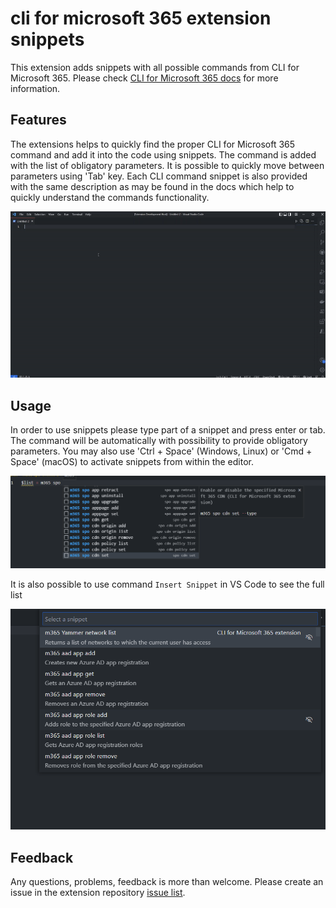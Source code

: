# cli for microsoft 365 extension snippets

This extension adds snippets with all possible commands from CLI for Microsoft 365. Please check [CLI for Microsoft 365 docs](https://pnp.github.io/cli-microsoft365/) for more information.

## Features

The extensions helps to quickly find the proper CLI for Microsoft 365 command and add it into the code using snippets. The command is added with the list of obligatory parameters. It is possible to quickly move between parameters using 'Tab' key. Each CLI command snippet is also provided with the same description as may be found in the docs which help to quickly understand the commands functionality.

![snippetsList](/assets/howItWorks.gif)

## Usage

In order to use snippets please type part of a snippet and press enter or tab. The command will be automatically with possibility to provide obligatory parameters. You may also use 'Ctrl + Space' (Windows, Linux) or 'Cmd + Space' (macOS) to activate snippets from within the editor.

![snippetsList](/assets/snippetsList.png)

It is also possible to use command `Insert Snippet` in VS Code to see the full list

![snippetsList](/assets/listOfCommandsFromToolbar.png)

## Feedback

Any questions, problems, feedback is more than welcome. Please create an issue in the extension repository [issue list](https://github.com/Adam-it/cli-for-microsoft-365-extension/issues).